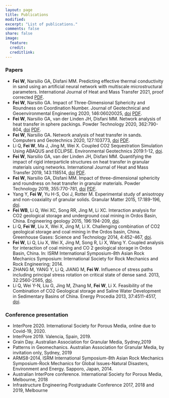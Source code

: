 ```yaml
---
layout: page
title: Publications
modified: 
excerpt: "List of publications."
comments: false
share: false
image:
  feature: 
  credit: 
  creditlink: 
---
```


### Papers
- **Fei W**, Narsilio GA, Disfani MM. Predicting effective thermal conductivity in sand using an artificial neural network with multiscale microstructural parameters. International Journal of Heat and Mass Transfer 2021, proof corrected [PDF](pdf/06_Wenbin-Fei-ANN-heat-transfer.pdf).
- **Fei W**, Narsilio GA. Impact of Three-Dimensional Sphericity and Roundness on Coordination Number. Journal of Geotechnical and Geoenvironmental Engineering 2020, 146:06020025, [doi](https://doi.org/10.1061/(ASCE)GT.1943-5606.0002389) [PDF](pdf/05_Wenbin-Fei_particle-shape_coordination-number.pdf).
- **Fei W**, Narsilio GA, van der Linden JH, Disfani MM. Network analysis of heat transfer in sphere packings. Powder Technology 2020, 362:790-804, [doi](https://doi.org/10.1016/j.powtec.2019.11.123) [PDF](pdf/03_Wenbin-Fei_networks-heat-transfer-sphere.pdf).
- **Fei W**, Narsilio GA. Network analysis of heat transfer in sands. Computers and Geotechnics 2020, 127:103773, [doi](:https://doi.org/10.1016/j.compgeo.2020.103773) [PDF](pdf/04_Wenbin-Fei_sands_network.pdf).
- Li Q, **Fei W**, Ma J, Jing M, Wei X. Coupled CO2 Sequestration Simulation Using ABAQUS and ECLIPSE. Environmental Geotechnics 2019:1-12, [doi](https://www.icevirtuallibrary.com/doi/abs/10.1680/jenge.18.00036).
- **Fei W**, Narsilio GA, van der Linden JH, Disfani MM. Quantifying the impact of rigid interparticle structures on heat transfer in granular materials using networks. International Journal of Heat and Mass Transfer 2019, 143:118514, [doi](https://doi.org/10.1016/j.ijheatmasstransfer.2019.118514) [PDF](pdf/02_Wenbin-Fei_rigidity-network-CT.pdf).
- **Fei W**, Narsilio GA, Disfani MM. Impact of three-dimensional sphericity and roundness on heat transfer in granular materials. Powder Technology 2019, 355:770-781, [doi](https://doi.org/10.1016/j.powtec.2019.07.094) [PDF](/pdf/01_Wenbin-Fei_particle-shape-heat-transfer-granular-materials.pdf).
- Yang Y, **Fei W**, Yu H-S, Ooi J, Rotter M. Experimental study of anisotropy and non-coaxiality of granular solids. Granular Matter 2015, 17:189-196, [doi](https://doi.org/10.1007/s10035-015-0551-7).
- **Fei WB**, Li Q, Wei XC, Song RR, Jing M, Li XC. Interaction analysis for CO2 geological storage and underground coal mining in Ordos Basin, China. Engineering geology 2015, 196:194-209, [doi](https://doi.org/10.1016/j.enggeo.2015.07.017).
- Li Q, **Fei W**, Liu X, Wei X, Jing M, Li X. Challenging combination of CO2 geological storage and coal mining in the Ordos basin, China. Greenhouse Gases: Science and Technology 2014, 4:452-467, [doi](https://doi.org/10.1002/ghg.1408).
- **Fei W**, Li Q, Liu X, Wei X, Jing M, Song R, Li X, Wang Y. Coupled analysis for interaction of coal mining and CO 2 geological storage in Ordos Basin, China. In: ISRM International Symposium-8th Asian Rock Mechanics Symposium: International Society for Rock Mechanics and Rock Engineering; 2014.
- ZHANG M, YANG Y, Li Q, JIANG M, **Fei W**. Influence of stress paths including principal stress rotation on critical state of dense sand. 2013, 32:2560-2565, [doi](http://www.rockmech.org/EN/abstract/abstract28332.shtml).
- Li Q, Wei Y-N, Liu G, Jing M, Zhang M, **Fei W**, Li X. Feasibility of the Combination of CO2 Geological storage and Saline Water Development in Sedimentary Basins of China. Energy Procedia 2013, 37:4511-4517, [doi](https://doi.org/10.1016/j.egypro.2013.06.357).

### Conference presentation
- InterPore 2020. International Society for Porous Media, online due to Covid-19, 2020.
- InterPore 2019. Valencia, Spain, 2019.
- Grain Day. Australian Association for Granular Media, Sydney,2019
- Patterns in Geomechanics. Australian Association for Granular Media, by invitation only, Sydney, 2019
- ARMS8-2014, ISRM International Symposium-8th Asian Rock Mechanics Symposium-Rock Mechanics for Global Issues-Natural Disasters, Environment and Energy. Sapporo, Japan, 2014.
- Australian InterPore conference. International Society for Porous Media, Melbourne, 2018
- Infrastructure Engineering Postgraduate Conference 2017, 2018 and 2019, Melbourne


